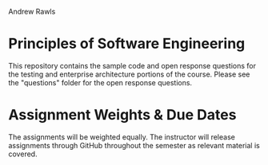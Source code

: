 Andrew Rawls

# Principles of Software Engineering

This repository contains the sample code and open response questions for the testing and enterprise architecture portions of the course. Please see the "questions" folder for the open response questions.

# Assignment Weights & Due Dates

The assignments will be weighted equally. The instructor will release assignments through GitHub throughout the semester as relevant material is covered.
